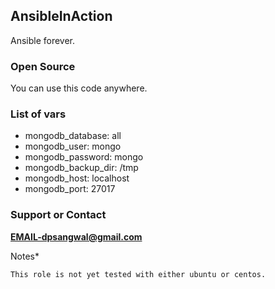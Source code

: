 ## AnsibleInAction
Ansible forever.

### Open Source
You can use this code anywhere.

### List of vars
* mongodb_database: all
* mongodb_user: mongo
* mongodb_password: mongo
* mongodb_backup_dir: /tmp
* mongodb_host: localhost
* mongodb_port: 27017

### Support or Contact
**EMAIL-dpsangwal@gmail.com**

Notes*
```
This role is not yet tested with either ubuntu or centos.

